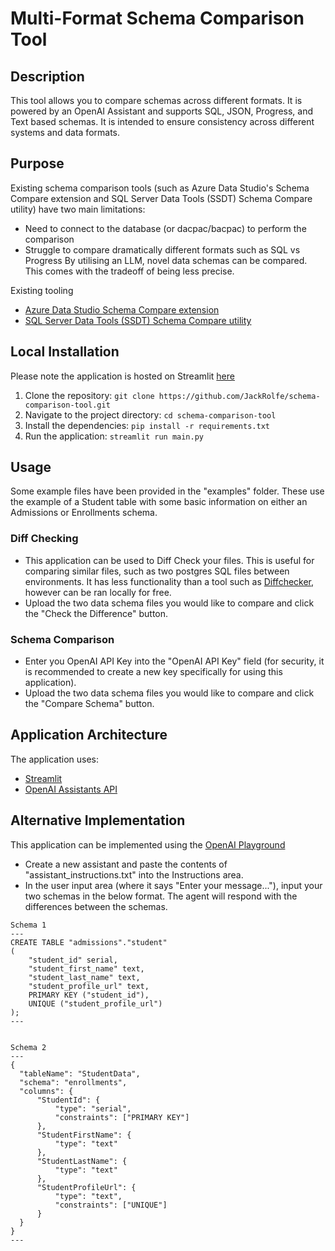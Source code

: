 # Multi-Format Schema Comparison Tool

## Description

This tool allows you to compare schemas across different formats. It is powered by an OpenAI Assistant and supports SQL, JSON, Progress, and Text based schemas. It is intended to ensure consistency across different systems and data formats.

## Purpose
Existing schema comparison tools (such as Azure Data Studio's Schema Compare extension and SQL Server Data Tools (SSDT) Schema Compare utility) have two main limitations:
- Need to connect to the database (or dacpac/bacpac) to perform the comparison
- Struggle to compare dramatically different formats such as SQL vs Progress
By utilising an LLM, novel data schemas can be compared. This comes with the tradeoff of being less precise.

Existing tooling
- [Azure Data Studio Schema Compare extension](https://learn.microsoft.com/en-us/azure-data-studio/extensions/schema-compare-extension)
- [SQL Server Data Tools (SSDT) Schema Compare utility](https://learn.microsoft.com/en-us/sql/ssdt/how-to-use-schema-compare-to-compare-different-database-definitions?view=sql-server-ver16)


## Local Installation
Please note the application is hosted on Streamlit [here](https://schema-comparison-tool.streamlit.app/)
1. Clone the repository: `git clone https://github.com/JackRolfe/schema-comparison-tool.git`
2. Navigate to the project directory: `cd schema-comparison-tool`
3. Install the dependencies: `pip install -r requirements.txt`
4. Run the application: `streamlit run main.py`

## Usage
Some example files have been provided in the "examples" folder. These use the example of a Student table with some basic information on either an Admissions or Enrollments schema.

### Diff Checking
- This application can be used to Diff Check your files. This is useful for comparing similar files, such as two postgres SQL files between environments. It has less functionality than a tool such as [Diffchecker](https://www.diffchecker.com/), however can be ran locally for free.
- Upload the two data schema files you would like to compare and click the "Check the Difference" button.

### Schema Comparison
- Enter you OpenAI API Key into the "OpenAI API Key" field (for security, it is recommended to create a new key specifically for using this application).
- Upload the two data schema files you would like to compare and click the "Compare Schema" button.

## Application Architecture
The application uses:
- [Streamlit](https://streamlit.io/)
- [OpenAI Assistants API](https://platform.openai.com/docs/assistants/overview)

## Alternative Implementation
This application can be implemented using the [OpenAI Playground](https://platform.openai.com/playground)
- Create a new assistant and paste the contents of "assistant_instructions.txt" into the Instructions area.
- In the user input area (where it says "Enter your message..."), input your two schemas in the below format. The agent will respond with the differences between the schemas.
```
Schema 1
---
CREATE TABLE "admissions"."student"
(
    "student_id" serial,
    "student_first_name" text,
    "student_last_name" text,
    "student_profile_url" text,
    PRIMARY KEY ("student_id"),
    UNIQUE ("student_profile_url")
);
---  


Schema 2
---
{
  "tableName": "StudentData",
  "schema": "enrollments",
  "columns": {
      "StudentId": {
          "type": "serial",
          "constraints": ["PRIMARY KEY"]
      },
      "StudentFirstName": {
          "type": "text"
      },
      "StudentLastName": {
          "type": "text"
      },
      "StudentProfileUrl": {
          "type": "text",
          "constraints": ["UNIQUE"]
      }
  }
}
---
```
